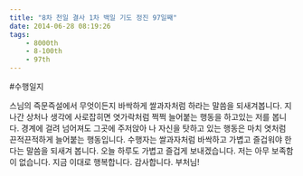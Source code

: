 ```yaml
---
title: "8차 천일 결사 1차 백일 기도 정진 97일째"
date: 2014-06-28 08:19:26
tags:
    - 8000th
    - 8-100th
    - 97th
---
```


#수행일지

스님의 즉문즉설에서 무엇이든지 바싹하게 쌀과자처럼 하라는 말씀을 되새겨봅니다. 지나간 상처나 생각에 사로잡히면 엿가락처럼 쩍쩍 늘어붙는 행동을 하고있는 저를 봅니다. 경계에 걸려 넘어져도 그곳에 주저앉아 나 자신을 탓하고 있는 행동은 마치 엿처럼 끈적끈적하게 늘어붙는 행동입니다. 수행자는 쌀과자처럼 바싹하고 가볍고 즐겁워야 한다는 말씀을 되새겨 봅니다. 오늘 하루도 가볍고 즐겁게 보내겠습니다. 저는 아무 보족함이 없습니다. 지금 이대로 행복합니다. 감사합니다. 부처님!
